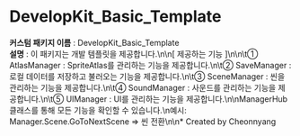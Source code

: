 
# DevelopKit_Basic_Template

**커스텀 패키지 이름** : DevelopKit_Basic_Template<br>
**설명** : 이 패키지는 개발 템플릿을 제공합니다.\n\n[ 제공하는 기능 ]\n\n\t① AtlasManager : SpriteAtlas를 관리하는 기능을 제공합니다.\n\t② SaveManager : 로컬 데이터를 저장하고 불러오는 기능을 제공합니다.\n\t③ SceneManager : 씬을 관리하는 기능을 제공합니다.\n\t④ SoundManager : 사운드를 관리하는 기능을 제공합니다.\n\t⑤ UIManager : UI를 관리하는 기능을 제공합니다.\n\nManagerHub 클래스를 통해 모든 기능을 확인할 수 있습니다.\n예시: Manager.Scene.GoToNextScene => 씬 전환\n\n* Created by Cheonnyang<br>